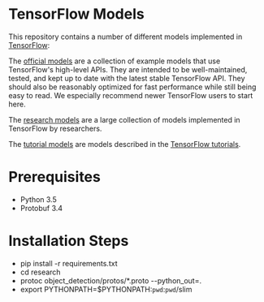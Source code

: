 # TensorFlow Models

This repository contains a number of different models implemented in [TensorFlow](https://tensorflow.org):

The [official models](official) are a collection of example models that use TensorFlow's high-level APIs. They are intended to be well-maintained, tested, and kept up to date with the latest stable TensorFlow API. They should also be reasonably optimized for fast performance while still being easy to read. We especially recommend newer TensorFlow users to start here.

The [research models](research) are a large collection of models implemented in TensorFlow by researchers.

The [tutorial models](tutorials) are models described in the [TensorFlow tutorials](https://www.tensorflow.org/tutorials/).

# Prerequisites
- Python 3.5
- Protobuf 3.4

# Installation Steps
- pip install -r requirements.txt
- cd research
- protoc object_detection/protos/*.proto --python_out=.
- export PYTHONPATH=$PYTHONPATH:`pwd`:`pwd`/slim
